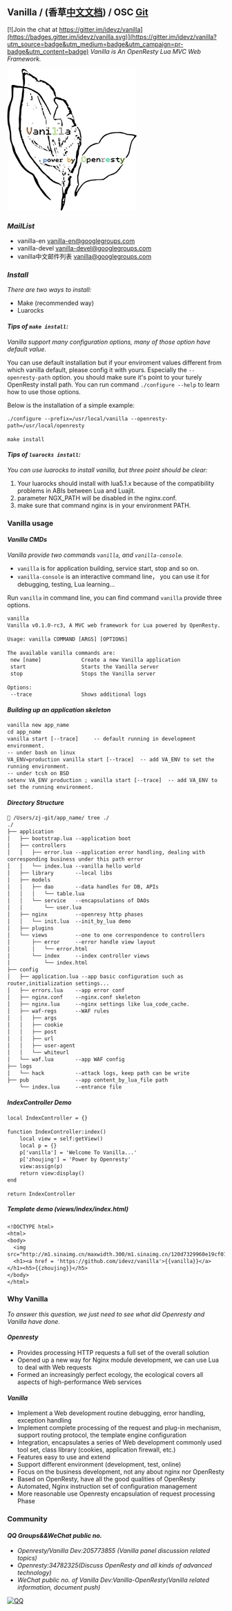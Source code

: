 ## Vanilla / (香草[中文文档](README-zh.md)) / OSC [Git](http://git.oschina.net/idevz/vanilla)

[![Join the chat at https://gitter.im/idevz/vanilla](https://badges.gitter.im/idevz/vanilla.svg)](https://gitter.im/idevz/vanilla?utm_source=badge&utm_medium=badge&utm_campaign=pr-badge&utm_content=badge)
*Vanilla is An OpenResty Lua MVC Web Framework.*

![Vanilla](vanilla-en.png)

### *MailList*
- vanilla-en <vanilla-en@googlegroups.com>
- vanilla-devel <vanilla-devel@googlegroups.com>
- vanilla中文邮件列表 <vanilla@googlegroups.com>

### *Install*
*There are two ways to install:*

- Make (recommended way)
- Luarocks

#### *Tips of ```make install```:*
*Vanilla support many configuration options, many of those option have default value.*

You can use default installation but if your enviroment values different from which vanilla default, please config it with yours.
Especially the ```--openresty-path``` option. you should make sure it's point to your turely OpenResty install path.
You can run command ```./configure --help``` to learn how to use those options. 

Below is the installation of a simple example:

~~~
./configure --prefix=/usr/local/vanilla --openresty-path=/usr/local/openresty

make install
~~~

#### *Tips of ```luarocks install```:*
*You can use luarocks to install vanilla, but three point should be clear:*

1. Your luarocks should install with lua5.1.x because of the compatibility problems in ABIs between Lua and Luajit.
2. parameter NGX_PATH will be disabled in the nginx.conf.
3. make sure that command nginx is in your environment PATH.

### Vanilla usage
#### *Vanilla CMDs*
*Vanilla provide two commands ```vanilla```, and ```vanilla-console```.*

- ```vanilla``` is for application building, service start, stop and so on.
- ```vanilla-console``` is an interactive command line， you can use it for debugging, testing, Lua learning...

Run ```vanilla``` in command line, you can find command ```vanilla``` provide three options.

```
vanilla
Vanilla v0.1.0-rc3, A MVC web framework for Lua powered by OpenResty.

Usage: vanilla COMMAND [ARGS] [OPTIONS]

The available vanilla commands are:
 new [name]             Create a new Vanilla application
 start                  Starts the Vanilla server
 stop                   Stops the Vanilla server

Options:
 --trace                Shows additional logs
```

#### *Building up an application skeleton*
```
vanilla new app_name
cd app_name
vanilla start [--trace]     -- default running in development environment.
-- under bash on linux
VA_ENV=production vanilla start [--trace]  -- add VA_ENV to set the running environment.
-- under tcsh on BSD
setenv VA_ENV production ; vanilla start [--trace]  -- add VA_ENV to set the running environment.
```
#### *Directory Structure*
```
 /Users/zj-git/app_name/ tree ./
./
├── application
│   ├── bootstrap.lua --application boot
│   ├── controllers
│   │   ├── error.lua --application error handling, dealing with corresponding business under this path error
│   │   └── index.lua --vanilla hello world
│   ├── library       --local libs
│   ├── models 
│   │   ├── dao       --data handles for DB, APIs
│   │   │   └── table.lua
│   │   └── service   --encapsulations of DAOs
│   │       └── user.lua
│   ├── nginx         --openresy http phases
│   │   └── init.lua  --init_by_lua demo
│   ├── plugins
│   └── views         --one to one correspondence to controllers
│       ├── error     --error handle view layout
│       │   └── error.html
│       └── index     --index controller views
│           └── index.html
├── config
│   ├── application.lua --app basic configuration such as router,initialization settings...
│   ├── errors.lua    --app error conf
│   ├── nginx.conf    --nginx.conf skeleton
│   ├── nginx.lua     --nginx settings like lua_code_cache.
│   ├── waf-regs      --WAF rules
│   │   ├── args
│   │   ├── cookie
│   │   ├── post
│   │   ├── url
│   │   ├── user-agent
│   │   └── whiteurl
│   └── waf.lua       --app WAF config
├── logs
│   └── hack          --attack logs, keep path can be write
├── pub               --app content_by_lua_file path
    └── index.lua     --entrance file
```
#### *IndexController Demo*
```
local IndexController = {}

function IndexController:index()
    local view = self:getView()
    local p = {}
    p['vanilla'] = 'Welcome To Vanilla...'
    p['zhoujing'] = 'Power by Openresty'
    view:assign(p)
    return view:display()
end

return IndexController
```
##### *Template demo (views/index/index.html)*
```
<!DOCTYPE html>
<html>
<body>
  <img src="http://m1.sinaimg.cn/maxwidth.300/m1.sinaimg.cn/120d7329960e19cf073f264751e8d959_2043_2241.png">
  <h1><a href = 'https://github.com/idevz/vanilla'>{{vanilla}}</a></h1><h5>{{zhoujing}}</h5>
</body>
</html>
```

### Why Vanilla
*To answer this question, we just need to see what did Openresty and Vanilla have done.*
#### *Openresty*
- Provides processing HTTP requests a full set of the overall solution
- Opened up a new way for Nginx module development, we can use Lua to deal with Web requests
- Formed an increasingly perfect ecology, the ecological covers all aspects of high-performance Web services 

#### *Vanilla*
- Implement a Web development routine debugging, error handling, exception handling
- Implement complete processing of the request and plug-in mechanism, support routing protocol, the template engine configuration
- Integration, encapsulates a series of Web development commonly used tool set, class library (cookies, application firewall, etc.)
- Features easy to use and extend
- Support  different environment (development, test, online)
- Focus on the business development, not any about nginx nor OpenResty
- Based on OpenResty, have all the good qualities of OpenResty
- Automated, Nginx instruction set of configuration management
- More reasonable use Openresty encapsulation of request processing Phase

### Community
#### *QQ Groups&&WeChat public no.*
- *Openresty/Vanilla Dev:205773855 (Vanilla panel discussion related topics)*
- *Openresty:34782325(Discuss OpenResty and all kinds of advanced technology)*
- *WeChat public no. of Vanilla Dev:Vanilla-OpenResty(Vanilla related information, document push)*


[![QQ](http://pub.idqqimg.com/wpa/images/group.png)](http://shang.qq.com/wpa/qunwpa?idkey=673157ee0f0207ce2fb305d15999225c5aa967e88913dfd651a8cf59e18fd459)

